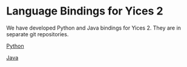 
# Language Bindings for Yices 2

We have developed Python and Java bindings for Yices 2.  They are in
separate git repositories.

[Python](https://github.com/SRI-CSL/yices2_python_bindings)

[Java](https://github.com/SRI-CSL/yices2_java_bindings)
